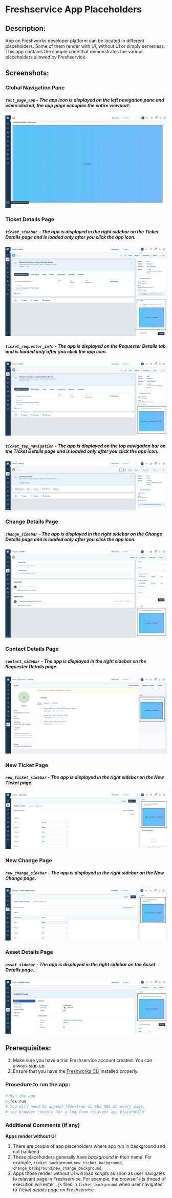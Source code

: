 # Freshservice App Placeholders

## Description:

App on Freshworks developer platform can be located in different placeholders. Some of them render with UI, without UI or simply serverless. This app contains the sample code that demonstrates the various placeholders allowed by Freshservice.

## Screenshots:

### Global Navigation Pane
##### `full_page_app`  - The app icon is displayed on the left navigation pane and when clicked, the app page occupies the entire viewport.
![](./screenshots/fullpage.png)

### Ticket Details Page
##### `ticket_sidebar` - The app is displayed in the right sidebar on the Ticket Details page and is loaded only after you click the app icon.
![](./screenshots/ticket_sidebar.png)

##### `ticket_requester_info` - The app is displayed on the Requester Details tab and is loaded only after you click the app icon.
![](./screenshots/ticket_requester_info.png)

##### `ticket_top_navigation` - The app is displayed on the top navigation bar on the Ticket Details page and is loaded only after you click the app icon.
![](./screenshots/ticket_top_navigation.png)

### Change Details Page
##### `change_sidebar` - The app is displayed in the right sidebar on the Change Details page and is loaded only after you click the app icon.
![](./screenshots/change_sidebar.png)


### Contact Details Page
##### `contact_sidebar` - The app is displayed in the right sidebar on the Requester Details page.
![](./screenshots/contact_sidebar.png)

### New Ticket Page
##### `new_ticket_sidebar` - The app is displayed in the right sidebar on the New Ticket page.
![](./screenshots/new_ticket_sidebar.png)


### New Change Page
##### `new_change_sidebar` - The app is displayed in the right sidebar on the New Change page.
![](./screenshots/new_change_sidebar.png)

### Asset Details Page
##### `asset_sidebar` - The app is displayed in the right sidebar on the Asset Details page.
![](./screenshots/asset_sidebar.png)

## Prerequisites:

1. Make sure you have a trial Freshservice account created. You can always [sign up](https://freshservice.com/signup)
2. Ensure that you have the [Freshworks CLI](https://community.developers.freshworks.com/t/what-are-the-prerequisites-to-install-the-freshworks-cli/234) installed properly.

### Procedure to run the app:

```sh
# Run the app
> fdk run
# You will need to append ?dev=true in the URL on every page.
# see browser console for a log from relavant app placeholder
```

### Additional Comments (if any)

**Apps render without UI**
1. There are couple of app placeholders where app run in background and not backend.
2. These placeholders generally have *background* in their name. For example, `ticket_background`,`new_ticket_background`, `change_background`,`new_change_background`.
3. Apps those render without UI will load *scripts* as soon as user navigates to relavant page in Freshservice. For example, the browser's js thread of execution will enter `.js` files in `ticket_background` when user navigates to *Ticket details page on Freshservice*








